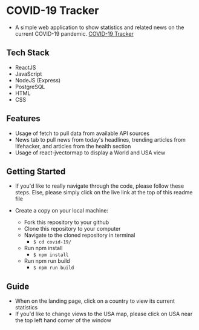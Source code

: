 COVID-19 Tracker 
======

- A simple web application to show statistics and related news on the current COVID-19 pandemic.
[COVID-19 Tracker](https://cvtracker.kevinihm.com)

## Tech Stack

- ReactJS
- JavaScript
- NodeJS (Express)
- PostgreSQL
- HTML
- CSS

## Features

- Usage of fetch to pull data from available API sources
- News tab to pull news from today's headlines, trending articles from lifehacker, and articles from the health section
- Usage of react-jvectormap to display a World and USA view

## Getting Started
- If you'd like to really navigate through the code, please follow these steps. Else, please simply click on the live link at the top of this readme file

- Create a copy on your local machine:
  - Fork this repository to your github
  - Clone this repository to your computer
  - Navigate to the cloned repository in terminal
    - `$ cd covid-19/`
  - Run npm install
    - `$ npm install`
  - Run npm run build
    - `$ npm run build`

## Guide
- When on the landing page, click on a country to view its current statistics
- If you'd like to change views to the USA map, please click on USA near the top left hand corner of the window
